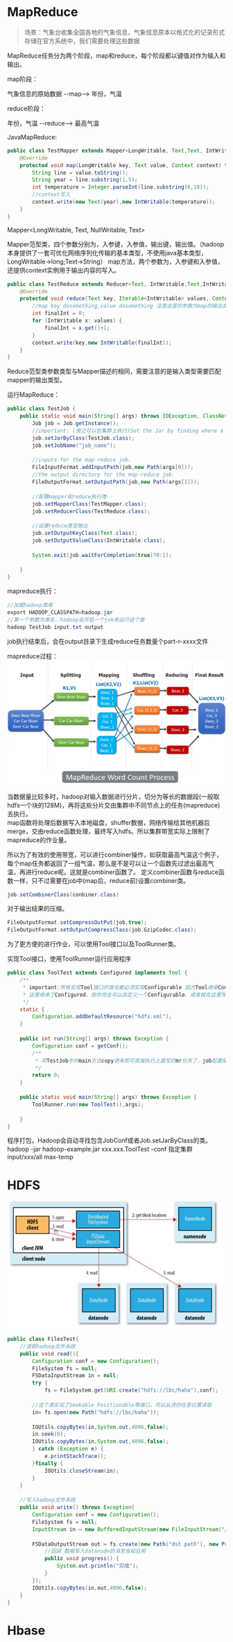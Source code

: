 MapReduce
====
> 场景：气象台收集全国各地的气象信息，气象信息原本以格式化的记录形式存储在官方系统中，我们需要处理这些数据

MapReduce任务分为两个阶段，map和reduce，每个阶段都以键值对作为输入和输出。

map阶段：

气象信息的原始数据 --map--> 年份，气温 

reduce阶段：

年份，气温  --reduce--> 最高气温

JavaMapReduce:

```java
public class TestMapper extends Mapper<LongWritable, Text,Text, IntWritable> {
    @Override
    protected void map(LongWritable key, Text value, Context context) throws IOException, InterruptedException {
        String line = value.toString();
        String year = line.substring(1,5);
        int temperature = Integer.parseInt(line.substring(6,10));
        //context写入
        context.write(new Text(year),new IntWritable(temperature));
    }
}
```
Mapper<LongWritable, Text, NullWritable, Text>

Mapper范型类，四个参数分别为，入参键，入参值，输出键，输出值。（hadoop本身提供了一套可优化网络序列化传输的基本类型，不使用java基本类型，LongWritable->long;Text->String）
map方法，两个参数为，入参键和入参值，还提供context实例用于输出内容的写入。

```java
public class TestReduce extends Reducer<Text, IntWritable,Text,IntWritable> {
    @Override
    protected void reduce(Text key, Iterable<IntWritable> values, Context context) throws IOException, InterruptedException {
        //map key dosomething,value dosomething 注意这里的参数为map的输出类型
        int finalInt = 0;
        for (IntWritable x: values) {
            finalInt = x.get()+1;
        }
        context.write(key,new IntWritable(finalInt));
    }
}
```
Reduce范型类参数类型与Mapper描述的相同，需要注意的是输入类型需要匹配mapper的输出类型。

运行MapReduce：
```java
public class TestJob {
    public static void main(String[] args) throws IOException, ClassNotFoundException, InterruptedException {
        Job job = Job.getInstance();
        //important: (使之可以在集群上执行)Set the Jar by finding where a given class came from.
        job.setJarByClass(TestJob.class);
        job.setJobName("job_name");

        //inputs for the map-reduce job.
        FileInputFormat.addInputPath(job,new Path(args[0]));
        //the output directory for the map-reduce job.
        FileOutputFormat.setOutputPath(job,new Path(args[1]));

        //配置mapper和reduce执行类
        job.setMapperClass(TestMapper.class);
        job.setReducerClass(TestReduce.class);

        //设置reduce类型输出
        job.setOutputKeyClass(Text.class);
        job.setOutputValueClass(IntWritable.class);

        System.exit(job.waitForCompletion(true)?0:1);

    }
}
```

mapreduce执行：<br>
```java
//加载hadoop类库
export HADOOP_CLASSPATH=hadoop.jar
//第一个参数为类名，hadoop会开启一个jvm来运行这个类
hadoop TestJob input.txt output
```
job执行结束后，会在output目录下生成reduce任务数量个part-r-xxxx文件

mapreduce过程：
![mapreduce过程](../img/posts/hadoop/mapreduce过程.png)

当数据量比较多时，hadoop对输入数据进行分片，切分为等长的数据段(一般取hdfs一个块的128M)，再将这些分片交由集群中不同节点上的任务(mapreduce)去执行。<br>
map函数将处理后数据写入本地磁盘，shuffer数据，网络传输给其他机器后merge，交由reduce函数处理，最终写入hdfs。所以集群带宽实际上限制了mapreduce的作业量。

所以为了有效的使用带宽，可以进行combiner操作，如获取最高气温这个例子，每个map任务都返回了一组气温，那么是不是可以让一个函数先过滤出最高气温，再进行reduce呢。这就是combiner函数了。
定义combiner函数与reduce函数一样，只不过需要在job中(map后，reduce前)设置combiner类。
```java
job.setCombinerClass(conbiner.class)
```

对于输出结果的压缩。
```java
FileOutputFormat.setCompressOutPut(job,true);
FileOutputFormat.setOutputCompressClass(job,GzipCodec.class);
```

为了更方便的进行作业，可以使用Tool接口以及ToolRunner类。

实现Tool接口，使用ToolRunner运行应用程序
```java
public class ToolTest extends Configured implements Tool {
    /**
     * important:所有实现Tool接口的类也都必须实现Configurable 因为Tool继承Configurable
     * 这里继承了Configured，但你完全可以自定义一个Configurable，或者就在这里写方法实现
     */
    static {
        Configuration.addDefaultResource("hdfs.xml");
    }

    public int run(String[] args) throws Exception {
        Configuration conf = getConf();
        /**
         * 将TestJob中的main方法copy进来即可直接执行上面写的mr任务了，job配置使用getConf的返回即可
         */
        return 0;
    }

    public static void main(String[] args) throws Exception {
        ToolRunner.run(new ToolTest(),args);

    }
}
```

程序打包，Hadoop会自动寻找包含JobConf或者Job.setJarByClass的类。
hadoop -jar hadoop-example.jar xxx.xxx.ToolTest -conf 指定集群 input/xxx/all max-temp

HDFS
====
![hadoop文件写入](../img/posts/hadoop/hadoop文件写入.png)

```java
public class FilesTest{
    //读取hadoop文件系统
    public void read(){
        Configuration conf = new Configuration();
        FileSystem fs = null;
        FSDataInputStream in = null;
        try {
            fs = FileSystem.get(URI.create("hdfs://lbc/haha"),conf);

        //这个类实现了Seekable Positionable等接口，可以从流的任意位置读取
        in= fs.open(new Path("hdfs://lbc/haha"));

        IOUtils.copyBytes(in,System.out,4096,false);
        in.seek(0);
        IOUtils.copyBytes(in,System.out,4096,false);
        } catch (Exception e) {
            e.printStackTrace();
        }finally {
            IOUtils.closeStream(in);
        }
    }

    //写入hadoop文件系统
    public void write() throws Exception{
        Configuration conf = new Configuration();
        FileSystem fs = null;
        InputStream in = new BufferedInputStream(new FileInputStream("/lbc/hahaha.txt"));

        FSDataOutputStream out = fs.create(new Path("dst path"), new Progressable() {
            //回调 数据写入datanode的消息告知应用
            public void progress() {
                System.out.println("完成");
            }
        });
        IOUtils.copyBytes(in,out,4096,false);
    }
}
```

Hbase
====